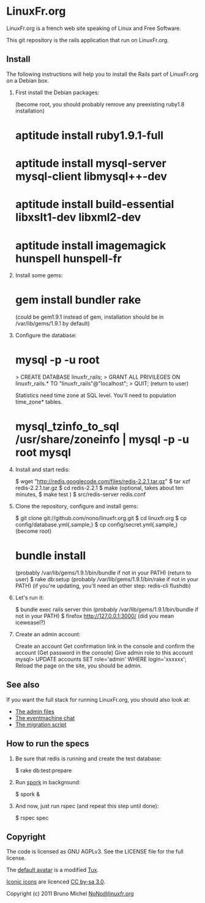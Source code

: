 LinuxFr.org
===========

LinuxFr.org is a french web site speaking of Linux and Free Software.

This git repository is the rails application that run on LinuxFr.org.


Install
-------

The following instructions will help you to install the Rails part of
LinuxFr.org on a Debian box.

1) First install the Debian packages:

    (become root, you should probably remove any preexisting ruby1.8 installation)
    # aptitude install ruby1.9.1-full
    # aptitude install mysql-server mysql-client libmysql++-dev
    # aptitude install build-essential libxslt1-dev libxml2-dev
    # aptitude install imagemagick hunspell hunspell-fr

2) Install some gems:

    # gem install bundler rake
    (could be gem1.9.1 instead of gem, installation should be in /var/lib/gems/1.9.1 by default)

3) Configure the database:

    # mysql -p -u root
    <enter your root password for mysql>
    > CREATE DATABASE linuxfr_rails;
    > GRANT ALL PRIVILEGES ON linuxfr_rails.* TO "linuxfr_rails"@"localhost";
    > QUIT;
    (return to user)

    Statistics need time zone at SQL level. You'll need to population time_zone* tables.
    # mysql_tzinfo_to_sql /usr/share/zoneinfo | mysql -p -u root mysql

4) Install and start redis:

    $ wget "http://redis.googlecode.com/files/redis-2.2.1.tar.gz"
    $ tar xzf redis-2.2.1.tar.gz
    $ cd redis-2.2.1
    $ make
    (optional, takes about ten minutes, $ make test )
    $ src/redis-server redis.conf

5) Clone the repository, configure and install gems:

    $ git clone git://github.com/nono/linuxfr.org.git
    $ cd linuxfr.org
    $ cp config/database.yml{.sample,}
    $ cp config/secret.yml{.sample,}
    (become root)
    # bundle install
    (probably /var/lib/gems/1.9.1/bin/bundle if not in your PATH)
    (return to user)
    $ rake db:setup
    (probably /var/lib/gems/1.9.1/bin/rake if not in your PATH)
    (if you're updating, you'll need an other step: redis-cli flushdb)

6) Let's run it:

    $ bundle exec rails server thin
    (probably /var/lib/gems/1.9.1/bin/bundle if not in your PATH)
    $ firefox http://127.0.0.1:3000/
    (did you mean iceweasel?)

7) Create an admin account:

    Create an account
    Get confirmation link in the console and confirm the account
    (Get password in the console)
    Give admin role to this account
    mysql> UPDATE accounts SET role='admin' WHERE login='xxxxxx';
    Reload the page on the site, you should be admin.


See also
--------

If you want the full stack for running LinuxFr.org, you should also look at:

* [The admin files](http://github.com/nono/admin-linuxfr.org)
* [The eventmachine chat](http://github.com/nono/Board-LinuxFr.org)
* [The migration script](http://github.com/nono/migration-linuxfr.org)


How to run the specs
--------------------

1) Be sure that redis is running and create the test database:

    $ rake db:test:prepare

2) Run [spork](https://github.com/timcharper/spork) in background:

    $ spork &

3) And now, just run rspec (and repeat this step until done):

    $ rspec spec


Copyright
---------

The code is licensed as GNU AGPLv3. See the LICENSE file for the full license.

The [default avatar](http://linuxfr.org/images/default-avatar.png) is a modified
[Tux](http://en.wikipedia.org/wiki/Tux).

[Iconic icons](http://somerandomdude.com/projects/iconic/) are licenced
[CC by-sa 3.0](http://creativecommons.org/licenses/by-sa/3.0/us/).

Copyright (c) 2011 Bruno Michel <NoNo@linuxfr.org>
